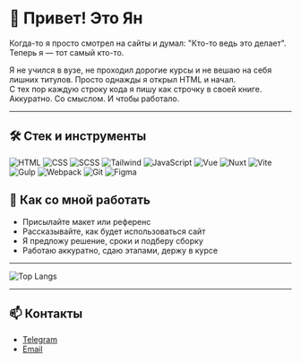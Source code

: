 # 👋 Привет! Это Ян

Когда-то я просто смотрел на сайты и думал: "Кто-то ведь это делает". Теперь я — тот самый кто-то.

Я не учился в вузе, не проходил дорогие курсы и не вешаю на себя лишних титулов. Просто однажды я открыл HTML и начал.  
С тех пор каждую строку кода я пишу как строчку в своей книге. Аккуратно. Со смыслом. И чтобы работало.

---

## 🛠 Стек и инструменты

![HTML](https://img.shields.io/badge/HTML5-E34F26?style=for-the-badge&logo=html5&logoColor=white)
![CSS](https://img.shields.io/badge/CSS3-1572B6?style=for-the-badge&logo=css3&logoColor=white)
![SCSS](https://img.shields.io/badge/Sass-hotpink?style=for-the-badge&logo=sass&logoColor=white)
![Tailwind](https://img.shields.io/badge/Tailwind_CSS-38B2AC?style=for-the-badge&logo=tailwind-css&logoColor=white)
![JavaScript](https://img.shields.io/badge/JavaScript-F7DF1E?style=for-the-badge&logo=javascript&logoColor=black)
![Vue](https://img.shields.io/badge/Vue.js-35495E?style=for-the-badge&logo=vue.js&logoColor=4FC08D)
![Nuxt](https://img.shields.io/badge/Nuxt.js-000?style=for-the-badge&logo=nuxt.js&logoColor=green)
![Vite](https://img.shields.io/badge/Vite-646CFF?style=for-the-badge&logo=vite&logoColor=white)
![Gulp](https://img.shields.io/badge/Gulp-CF4647?style=for-the-badge&logo=gulp&logoColor=white)
![Webpack](https://img.shields.io/badge/Webpack-8DD6F9?style=for-the-badge&logo=webpack&logoColor=black)
![Git](https://img.shields.io/badge/Git-F05032?style=for-the-badge&logo=git&logoColor=white)
![Figma](https://img.shields.io/badge/Figma-F24E1E?style=for-the-badge&logo=figma&logoColor=white)

## 🤝 Как со мной работать

- Присылайте макет или референс
- Рассказывайте, как будет использоваться сайт
- Я предложу решение, сроки и подберу сборку
- Работаю аккуратно, сдаю этапами, держу в курсе



---
![Top Langs](https://github-readme-stats.vercel.app/api/top-langs/?username=YangBang74&layout=compact&theme=radical)

---


## 📫 Контакты

- [Telegram](https://t.me/itisyang)
- [Email](mailto:crowbeat.47@gmail.com)

